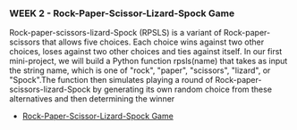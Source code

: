 ### WEEK 2 - Rock-Paper-Scissor-Lizard-Spock Game

<p align="left">
Rock-paper-scissors-lizard-Spock (RPSLS) is a variant of Rock-paper-scissors that allows five choices. Each choice wins against two other choices, loses against two other choices and ties against itself. In our first mini-project, we will build a Python function rpsls(name) that takes as input the string name, which is one of "rock", "paper", "scissors", "lizard", or "Spock".The function then simulates playing a round of Rock-paper-scissors-lizard-Spock by generating its own random choice from these alternatives and then determining the winner
</p>

*  [Rock-Paper-Scissor-Lizard-Spock Game](https://github.com/Jai4/Fundamentals-Of-Computing-Specialization/blob/master/Course%201/Week%202/Rock-Paper-Scissor-Lizard-Spock.py)



